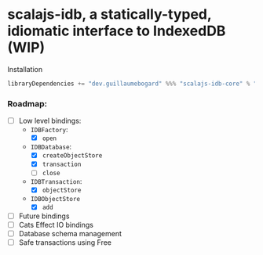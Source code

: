 # scalajs-idb, a statically-typed, idiomatic interface to IndexedDB (WIP)

Installation

```scala
libraryDependencies += "dev.guillaumebogard" %%% "scalajs-idb-core" % "@VERSION@"
```

### Roadmap:

- [ ] Low level bindings:
  - `IDBFactory`:
    - [x] `open`
  - `IDBDatabase`:
    - [x] `createObjectStore`
    - [x] `transaction`
    - [ ] `close`
  - `IDBTransaction`:
    - [x] `objectStore`
  - `IDBObjectStore`
    - [x] `add`
- [ ] Future bindings
- [ ] Cats Effect IO bindings 
- [ ] Database schema management
- [ ] Safe transactions using Free
